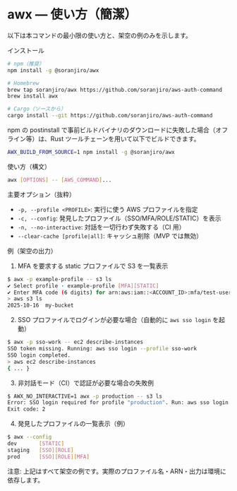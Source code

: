 # awx — 使い方（簡潔）

以下は本コマンドの最小限の使い方と、架空の例のみを示します。

インストール

```sh
# npm（推奨）
npm install -g @soranjiro/awx

# Homebrew
brew tap soranjiro/awx https://github.com/soranjiro/aws-auth-command
brew install awx

# Cargo（ソースから）
cargo install --git https://github.com/soranjiro/aws-auth-command
```

npm の postinstall で事前ビルドバイナリのダウンロードに失敗した場合（オフライン等）は、Rust ツールチェーンを用いて以下でビルドできます。

```sh
AWX_BUILD_FROM_SOURCE=1 npm install -g @soranjiro/awx
```

使い方（構文）

```sh
awx [OPTIONS] -- [AWS_COMMAND]...
```

主要オプション（抜粋）

- `-p, --profile <PROFILE>`: 実行に使う AWS プロファイルを指定
- `-c, --config`: 発見したプロファイル（SSO/MFA/ROLE/STATIC）を表示
- `-n, --no-interactive`: 対話を一切行わず失敗する（CI 用）
- `--clear-cache [profile|all]`: キャッシュ削除（MVP では無効）

例（架空の出力）

1) MFA を要求する static プロファイルで S3 を一覧表示

```sh
$ awx -p example-profile -- s3 ls
✔ Select profile · example-profile [MFA][STATIC]
✔ Enter MFA code (6 digits) for arn:aws:iam::<ACCOUNT_ID>:mfa/test-user: · ******
> aws s3 ls
2025-10-16  my-bucket
```

2) SSO プロファイルでログインが必要な場合（自動的に `aws sso login` を起動）

```sh
$ awx -p sso-work -- ec2 describe-instances
SSO token missing. Running: aws sso login --profile sso-work
SSO login completed.
> aws ec2 describe-instances
{ ... }
```

3) 非対話モード（CI）で認証が必要な場合の失敗例

```sh
$ AWX_NO_INTERACTIVE=1 awx -p production -- s3 ls
Error: SSO login required for profile "production". Run: aws sso login --profile production
Exit code: 2
```

4) 発見したプロファイルの一覧表示（例）

```sh
$ awx --config
dev       [STATIC]
staging   [SSO][ROLE]
prod      [SSO][ROLE][MFA]
```

注意: 上記はすべて架空の例です。実際のプロファイル名・ARN・出力は環境に依存します。
